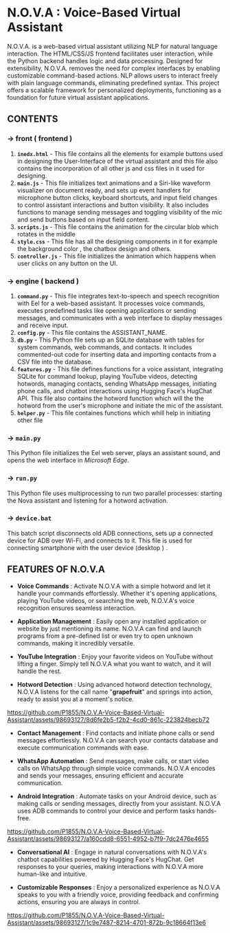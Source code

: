 # **N.O.V.A : Voice-Based Virtual Assistant**
N.O.V.A. is a web-based virtual assistant utilizing NLP for natural language interaction. The HTML/CSS/JS frontend facilitates user interaction, while the Python backend handles logic and data processing. Designed for extensibility, N.O.V.A. removes the need for complex interfaces by enabling customizable command-based actions. NLP allows users to interact freely with plain language commands, eliminating predefined syntax. This project offers a scalable framework for personalized deployments, functioning as a foundation for future virtual assistant applications.


## CONTENTS

### -> front ( frontend )

1. **`inedx.html`** - This file contains all the elements for example buttons used in designing the User-Interface of the virtual assistant and this file also contains the incorporation of all other js and css files in it used for designing.
2. **`main.js`** - This file initializes text animations and a Siri-like waveform visualizer on document ready, and sets up event handlers for microphone button clicks, keyboard shortcuts, and input field changes to control assistant interactions and button visibility. It also includes functions to manage sending messages and toggling visibility of the mic and send buttons based on input field content.
3. **`scripts.js`** - This file contains the animation for the circular blob which rotates in the middle
4. **`style.css`** - This file has all the designing components in it for example the background color , the chatbox design and others.
5. **`controller.js`** - This file initializes the animation which happens when user clicks on any button on the UI.

### -> engine ( backend )

1. **`command.py`** - This file integrates text-to-speech and speech recognition with Eel for a web-based assistant. It processes voice commands, executes predefined tasks like opening applications or sending messages, and communicates with a web interface to display messages and receive input.
2. **`config.py`** - This file contains the ASSISTANT_NAME.
3. **`db.py`** - This Python file sets up an SQLite database with tables for system commands, web commands, and contacts. It includes commented-out code for inserting data and importing contacts from a CSV file into the database.
4. **`features.py`** - This file defines functions for a voice assistant, integrating SQLite for command lookup, playing YouTube videos, detecting hotwords, managing contacts, sending WhatsApp messages, initiating phone calls, and chatbot interactions using Hugging Face's HugChat API. This file also contains the hotword function which will the the hotword from the user's microphone and initiate the mic of the assistant. 
5. **`helper.py`** - This file containes functions which whill help in initiating other file

### -> `main.py` 

This Python file initializes the Eel web server, plays an assistant sound, and opens the web interface in *Microsoft Edge*.

### -> `run.py` 

This Python file uses multiprocessing to run two parallel processes: starting the Nova assistant and listening for a hotword activation.

### -> `device.bat`

This batch script disconnects old ADB connections, sets up a connected device for ADB over Wi-Fi, and connects to it. This file is used for connecting smartphone with the user device (desktop ) .


## FEATURES OF N.O.V.A 


- **Voice Commands** : Activate N.O.V.A with a simple hotword and let it handle your commands effortlessly. Whether it's opening applications, playing YouTube videos, or searching the web, N.O.V.A's voice recognition ensures seamless interaction.

- **Application Management** : Easily open any installed application or website by just mentioning its name. N.O.V.A can find and launch programs from a pre-defined list or even try to open unknown commands, making it incredibly versatile.

- **YouTube Integration** : Enjoy your favorite videos on YouTube without lifting a finger. Simply tell N.O.V.A what you want to watch, and it will handle the rest.

- **Hotword Detection** : Using advanced hotword detection technology, N.O.V.A listens for the call name "**grapefruit**" and springs into action, ready to assist you at a moment's notice.


https://github.com/P1855/N.O.V.A-Voice-Based-Virtual-Assistant/assets/98693127/8d6fe2b5-f2b2-4cd0-861c-223824becb72



- **Contact Management** : Find contacts and initiate phone calls or send messages effortlessly. N.O.V.A can search your contacts database and execute communication commands with ease.

- **WhatsApp Automation** : Send messages, make calls, or start video calls on WhatsApp through simple voice commands. N.O.V.A encodes and sends your messages, ensuring efficient and accurate communication.

- **Android Integration** : Automate tasks on your Android device, such as making calls or sending messages, directly from your assistant. N.O.V.A uses ADB commands to control your device and perform tasks hands-free.


https://github.com/P1855/N.O.V.A-Voice-Based-Virtual-Assistant/assets/98693127/a160cdd8-6551-4952-b7f9-7dc2476e4655


- **Conversational AI** : Engage in natural conversations with N.O.V.A's chatbot capabilities powered by Hugging Face's HugChat. Get responses to your queries, making interactions with N.O.V.A more human-like and intuitive.

- **Customizable Responses** : Enjoy a personalized experience as N.O.V.A speaks to you with a friendly voice, providing feedback and confirming actions, ensuring you are always in control.



https://github.com/P1855/N.O.V.A-Voice-Based-Virtual-Assistant/assets/98693127/1c9e7487-8214-4701-872b-9c18664f13e6

